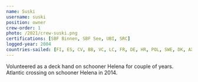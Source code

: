 ```yaml
---
name: Suski
username: suski
position: owner
crew-order: 1
photo: /2021/crew-suski.png
certifications: [SBF Binnen, SBF See, UBI, SRC]
logged-year: 2004
countries-sailed: [FI, ES, CV, BB, VC, LC, FR, DE, HR, POL, SWE, DK, AX, EST ]
---
```

Volunteered as a deck hand on schooner Helena for couple of years.
Atlantic crossing on schooner Helena in 2014.

